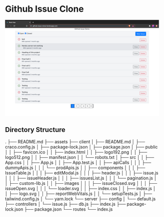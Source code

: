 # Github Issue Clone
![Preview Image](./assets/preview.png)

## Directory Structure 
.
├── README.md
├── assets
├── client
│   ├── README.md
│   ├── craco.config.js
│   ├── package-lock.json
│   ├── package.json
│   ├── public
│   │   ├── favicon.ico
│   │   ├── index.html
│   │   ├── logo192.png
│   │   ├── logo512.png
│   │   ├── manifest.json
│   │   └── robots.txt
│   ├── src
│   │   ├── App.css
│   │   ├── App.js
│   │   ├── App.test.js
│   │   ├── apiCalls
│   │   │   ├── dummyApis.js
│   │   │   └── prodApis.js
│   │   ├── components
│   │   │   ├── IssueTable.js
│   │   │   ├── editModal.js
│   │   │   ├── header.js
│   │   │   ├── issue.js
│   │   │   ├── issueHeader.js
│   │   │   ├── issuesList.js
│   │   │   └── pagination.js
│   │   ├── custom-lib.js
│   │   ├── images
│   │   │   ├── issueClosed.svg
│   │   │   ├── issueOpen.svg
│   │   │   └── loader.svg
│   │   ├── index.css
│   │   ├── index.js
│   │   ├── logo.svg
│   │   ├── reportWebVitals.js
│   │   └── setupTests.js
│   ├── tailwind.config.js
│   └── yarn.lock
└── server
    ├── config
    │   └── default.js
    ├── controllers
    │   └── issue.js
    ├── db.js
    ├── index.js
    ├── package-lock.json
    ├── package.json
    └── routes
        └── index.js